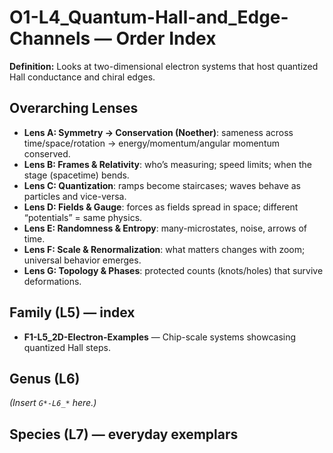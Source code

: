 # O1-L4_Quantum-Hall-and_Edge-Channels — Order Index
**Definition:** Looks at two-dimensional electron systems that host quantized Hall conductance and chiral edges.

## Overarching Lenses

- **Lens A: Symmetry -> Conservation (Noether)**: sameness across time/space/rotation → energy/momentum/angular momentum conserved.
- **Lens B: Frames & Relativity**: who’s measuring; speed limits; when the stage (spacetime) bends.
- **Lens C: Quantization**: ramps become staircases; waves behave as particles and vice-versa.
- **Lens D: Fields & Gauge**: forces as fields spread in space; different “potentials” = same physics.
- **Lens E: Randomness & Entropy**: many-microstates, noise, arrows of time.
- **Lens F: Scale & Renormalization**: what matters changes with zoom; universal behavior emerges.
- **Lens G: Topology & Phases**: protected counts (knots/holes) that survive deformations.

## Family (L5) — index
- **F1-L5_2D-Electron-Examples** — Chip-scale systems showcasing quantized Hall steps.

## Genus (L6)
_(Insert `G*-L6_*` here.)_

## Species (L7) — everyday exemplars
